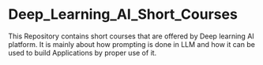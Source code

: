# Deep_Learning_AI_Short_Courses
This Repository contains short courses that are offered by Deep learning AI platform. It is mainly about how prompting is done in LLM and how it can be used to build Applications by proper use of it. 
